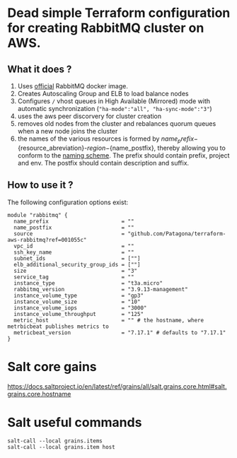 # Dead simple Terraform configuration for creating RabbitMQ cluster on AWS.

## What it does ?

1. Uses [official](https://hub.docker.com/_/rabbitmq/) RabbitMQ docker image.
1. Creates Autoscaling Group and ELB to load balance nodes
1. Configures `/` vhost queues in High Available (Mirrored) mode with automatic synchronization (`"ha-mode":"all", "ha-sync-mode":"3"`)
1. uses the aws peer discorvery for cluster creation
1. removes old nodes from the cluster and rebalances quorum queues when a new node joins the cluster
1. the names of the various resources is formed by ${name_prefix}-${resource_abreviation}-${region}-${name_postfix}, thereby allowing you to conform to the [naming scheme](https://stepan.wtf/cloud-naming-convention/). The prefix should contain prefix, project and env. The postfix should contain description and suffix.


## How to use it ?
The following configuration options exist:

```
module "rabbitmq" {
  name_prefix                       = ""
  name_postfix                      = ""
  source                            = "github.com/Patagona/terraform-aws-rabbitmq?ref=001055c"
  vpc_id                            = ""
  ssh_key_name                      = ""
  subnet_ids                        = [""]
  elb_additional_security_group_ids = [""]
  size                              = "3"
  service_tag                       = ""
  instance_type                     = "t3a.micro"
  rabbitmq_version                  = "3.9.13-management"
  instance_volume_type              = "gp3"
  instance_volume_size              = "10"
  instance_volume_iops              = "3000"
  instance_volume_throughput        = "125"
  metric_host                       = "" # the hostname, where metrbicbeat publishes metrics to
  metricbeat_version                = "7.17.1" # defaults to "7.17.1"
}
```
# Salt core gains
https://docs.saltproject.io/en/latest/ref/grains/all/salt.grains.core.html#salt.grains.core.hostname

# Salt useful commands
```
salt-call --local grains.items
salt-call --local grains.item host
```